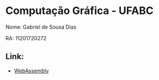 # Computação Gráfica - UFABC

Nome: Gabriel de Sousa Dias

RA: 11201720272

## Link:
- [WebAssembly](https://github.com/sdias22/CG-WebAssembly)

